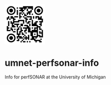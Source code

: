 <img src="github-umnet-perfsonar-info.png" alt="drawing" width="128"/>

# umnet-perfsonar-info
Info for perfSONAR at the University of Michigan

